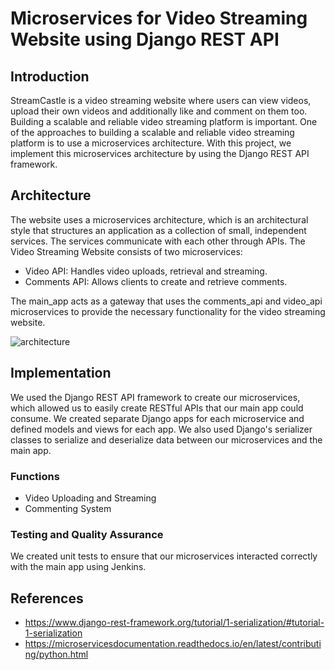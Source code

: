 <h1>Microservices for Video Streaming Website using Django REST API</h2>

<h2>Introduction</h2>
StreamCastle is a video streaming website where users can view videos, upload their own videos and additionally like and comment on them too.
Building a scalable and reliable video streaming platform is important. One of the approaches to building a scalable and reliable video streaming platform is to use a microservices architecture. 
With this project, we implement this microservices architecture by using the Django REST API framework.

<h2>Architecture</h2>
The website uses a microservices architecture, which is an architectural style that structures an application as a collection of small, independent services. The services communicate with each other through APIs.
The Video Streaming Website consists of two microservices:

* Video API: Handles video uploads, retrieval and streaming.
* Comments API:  Allows clients to create and retrieve comments.

The main_app acts as a gateway that uses the comments_api and video_api microservices to provide the necessary functionality for the video streaming website.

![architecture](https://user-images.githubusercontent.com/79038075/235450540-15b8bf0e-4ce1-4a19-aba7-b02edb5e94dd.png)

<h2>Implementation</h2>
We used the Django REST API framework to create our microservices, which allowed us to easily create RESTful APIs that our main app could consume. We created separate Django apps for each microservice and defined models and views for each app. We also used Django's serializer classes to serialize and deserialize data between our microservices and the main app.

<h3>Functions</h3>

* Video Uploading and Streaming
* Commenting System

<h3>Testing and Quality Assurance</h3>
We created unit tests to ensure that our microservices interacted correctly with the main app using Jenkins.

<h2>References</h2>

* https://www.django-rest-framework.org/tutorial/1-serialization/#tutorial-1-serialization 
* https://microservicesdocumentation.readthedocs.io/en/latest/contributing/python.html


